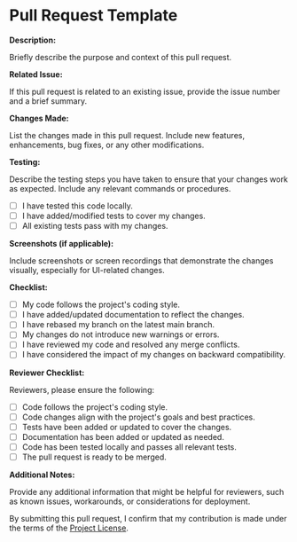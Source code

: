 # Pull Request Template

**Description:**

Briefly describe the purpose and context of this pull request.

**Related Issue:**

If this pull request is related to an existing issue, provide the issue number and a brief summary.

**Changes Made:**

List the changes made in this pull request. Include new features, enhancements, bug fixes, or any other modifications.

**Testing:**

Describe the testing steps you have taken to ensure that your changes work as expected. Include any relevant commands or procedures.

- [ ] I have tested this code locally.
- [ ] I have added/modified tests to cover my changes.
- [ ] All existing tests pass with my changes.

**Screenshots (if applicable):**

Include screenshots or screen recordings that demonstrate the changes visually, especially for UI-related changes.

**Checklist:**

- [ ] My code follows the project's coding style.
- [ ] I have added/updated documentation to reflect the changes.
- [ ] I have rebased my branch on the latest main branch.
- [ ] My changes do not introduce new warnings or errors.
- [ ] I have reviewed my code and resolved any merge conflicts.
- [ ] I have considered the impact of my changes on backward compatibility.

**Reviewer Checklist:**

Reviewers, please ensure the following:

- [ ] Code follows the project's coding style.
- [ ] Code changes align with the project's goals and best practices.
- [ ] Tests have been added or updated to cover the changes.
- [ ] Documentation has been added or updated as needed.
- [ ] Code has been tested locally and passes all relevant tests.
- [ ] The pull request is ready to be merged.

**Additional Notes:**

Provide any additional information that might be helpful for reviewers, such as known issues, workarounds, or considerations for deployment.

By submitting this pull request, I confirm that my contribution is made under the terms of the [Project License](LICENSE.md).
